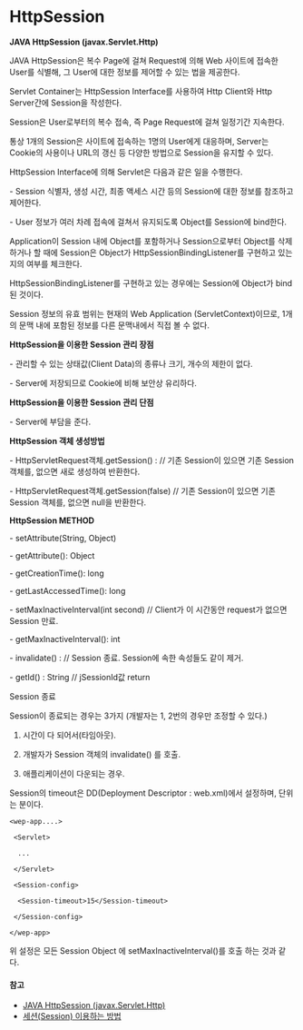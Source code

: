 # HttpSession

**JAVA HttpSession (javax.Servlet.Http)**

 



JAVA HttpSession은 복수 Page에 걸쳐 Request에 의해 Web 사이트에 접속한 User를 식별해, 그 User에 대한 정보를 제어할 수 있는 법을 제공한다.

Servlet Container는 HttpSession Interface를 사용하여 Http Client와 Http Server간에 Session을 작성한다. 

Session은 User로부터의 복수 접속, 즉 Page Request에 걸쳐 일정기간 지속한다. 

통상 1개의 Session은 사이트에 접속하는 1명의 User에게 대응하며, Server는 Cookie의 사용이나 URL의 갱신 등 다양한 방법으로 Session을 유지할 수 있다.

 

 

HttpSession Interface에 의해 Servlet은 다음과 같은 일을 수행한다.

\- Session 식별자, 생성 시간, 최종 액세스 시간 등의 Session에 대한 정보를 참조하고 제어한다.

\- User 정보가 여러 차례 접속에 걸쳐서 유지되도록 Object를 Session에 bind한다.

 

 

Application이 Session 내에 Object를 포함하거나 Session으로부터 Object를 삭제하거나 할 때에 Session은 Object가 HttpSessionBindingListener를 구현하고 있는지의 여부를 체크한다. 

HttpSessionBindingListener를 구현하고 있는 경우에는 Session에 Object가 bind 된 것이다.

Session 정보의 유효 범위는 현재의 Web Application (ServletContext)이므로, 1개의 문맥 내에 포함된 정보를 다른 문맥내에서 직접 볼 수 없다.

 

 

**HttpSession을 이용한 Session 관리 장점**

\- 관리할 수 있는 상태값(Client Data)의 종류나 크기, 개수의 제한이 없다.

\- Server에 저장되므로 Cookie에 비해 보안상 유리하다.

 

**HttpSession을 이용한 Session 관리 단점**

\- Server에 부담을 준다.

 

 

**HttpSession 객체 생성방법**

\- HttpServletRequest객체.getSession() : // 기존 Session이 있으면 기존 Session 객체를, 없으면 새로 생성하여 반환한다.

\- HttpServletRequest객체.getSession(false) // 기존 Session이 있으면 기존 Session 객체를, 없으면 null을 반환한다.

 

**HttpSession METHOD**

\- setAttribute(String, Object)

\- getAttribute(): Object

\- getCreationTime(): long

\- getLastAccessedTime(): long

\- setMaxInactiveInterval(int second) // Client가 이 시간동안 request가 없으면 Session 만료.

\- getMaxInactiveInterval(): int

\- invalidate() : // Session 종료. Session에 속한 속성들도 같이 제거.

\- getId() : String // jSessionId값 return

 

 

Session 종료

Session이 종료되는 경우는 3가지 (개발자는 1, 2번의 경우만 조정할 수 있다.)

1. 시간이 다 되어서(타임아웃).

2. 개발자가 Session 객체의 invalidate() 를 호출.

3. 애플리케이션이 다운되는 경우.

 

 

Session의 timeout은 DD(Deployment Descriptor : web.xml)에서 설정하며, 단위는 분이다.

```
<wep-app....>

 <Servlet>

  ...

 </Servlet>

 <Session-config>

  <Session-timeout>15</Session-timeout> 

 </Session-config>

</wep-app>
```



위 설정은 모든 Session Object 에 setMaxInactiveInterval()를 호출 하는 것과 같다.

#### 참고

- [JAVA HttpSession (javax.Servlet.Http)](https://m.blog.naver.com/PostView.nhn?blogId=rex4314&logNo=206376623&proxyReferer=https:%2F%2Fwww.google.com%2F)
- [세션(Session) 이용하는 방법](https://enai.tistory.com/29)